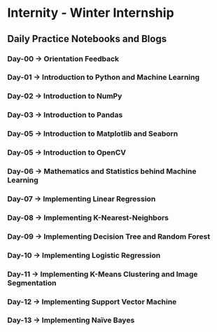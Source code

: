 # Internity - Winter Internship
## Daily Practice Notebooks and Blogs

### Day-00    ->   	Orientation Feedback
### Day-01    ->    Introduction to Python and Machine Learning
### Day-02    ->    Introduction to NumPy
### Day-03    ->    Introduction to Pandas
### Day-05    ->    Introduction to Matplotlib and Seaborn
### Day-05    ->    Introduction to OpenCV
### Day-06    ->    Mathematics and Statistics behind Machine Learning
### Day-07    ->    Implementing Linear Regression
### Day-08    ->    Implementing K-Nearest-Neighbors
### Day-09    ->    Implementing Decision Tree and Random Forest
### Day-10    ->    Implementing Logistic Regression
### Day-11    ->    Implementing K-Means Clustering and Image Segmentation
### Day-12    ->    Implementing Support Vector Machine
### Day-13    ->    Implementing Naïve Bayes
